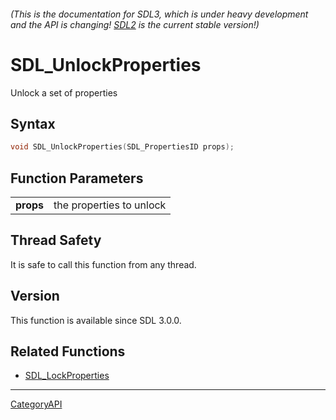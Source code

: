 ###### (This is the documentation for SDL3, which is under heavy development and the API is changing! [SDL2](https://wiki.libsdl.org/SDL2/) is the current stable version!)
# SDL_UnlockProperties

Unlock a set of properties

## Syntax

```c
void SDL_UnlockProperties(SDL_PropertiesID props);

```

## Function Parameters

|               |                          |
| ------------- | ------------------------ |
| **props**     | the properties to unlock |

## Thread Safety

It is safe to call this function from any thread.

## Version

This function is available since SDL 3.0.0.

## Related Functions

* [SDL_LockProperties](SDL_LockProperties.md)

----
[CategoryAPI](CategoryAPI.md)
